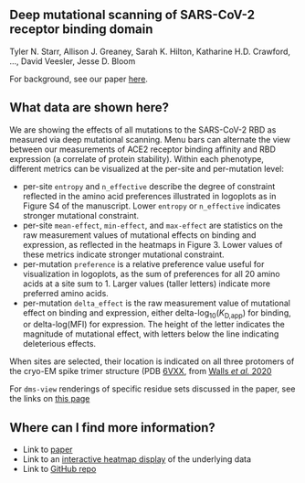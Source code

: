 ## Deep mutational scanning of SARS-CoV-2 receptor binding domain

Tyler N. Starr, Allison J. Greaney, Sarah K. Hilton, Katharine H.D. Crawford,  ..., David Veesler, Jesse D. Bloom

For background, see our paper [here]().

## What data are shown here?

We are showing the effects of all mutations to the SARS-CoV-2 RBD as measured via deep mutational scanning. Menu bars can alternate the view between our measurements of ACE2 receptor binding affinity and RBD expression (a correlate of protein stability). Within each phenotype, different metrics can be visualized at the per-site and per-mutation level:

   - per-site `entropy` and `n_effective` describe the degree of constraint reflected in the amino acid preferences illustrated in logoplots as in Figure S4 of the manuscript. Lower `entropy` or `n_effective` indicates stronger mutational constraint.
   - per-site `mean-effect`, `min-effect`, and `max-effect` are statistics on the raw measurement values of mutational effects on binding and expression, as reflected in the heatmaps in Figure 3. Lower values of these metrics indicate stronger mutational constraint.
   - per-mutation `preference` is a relative preference value useful for visualization in logoplots, as the sum of preferences for all 20 amino acids at a site sum to 1. Larger values (taller letters) indicate more preferred amino acids.
   - per-mutation `delta_effect` is the raw measurement value of mutational effect on binding and expression, either delta-log<sub>10</sub>(_K_<sub>D,app</sub>) for binding, or delta-log(MFI) for expression. The height of the letter indicates the magnitude of mutational effect, with letters below the line indicating deleterious effects.

When sites are selected, their location is indicated on all three protomers of the cryo-EM spike trimer structure (PDB [6VXX](https://www.rcsb.org/structure/6VXX), from [Walls _et al._ 2020](https://www.sciencedirect.com/science/article/pii/S0092867420302622?via%3Dihub)

For `dms-view` renderings of specific residue sets discussed in the paper, see the links on [this page](https://jbloomlab.github.io/SARS-CoV-2-RBD-DMS/structures)

## Where can I find more information?

   - Link to [paper]()
   - Link to an [interactive heatmap display](https://jbloomlab.github.io/SARS-CoV-2-RBD_DMS/) of the underlying data
   - Link to [GitHub repo](https://github.com/jbloomlab/SARS-CoV-2-RBD_DMS)
